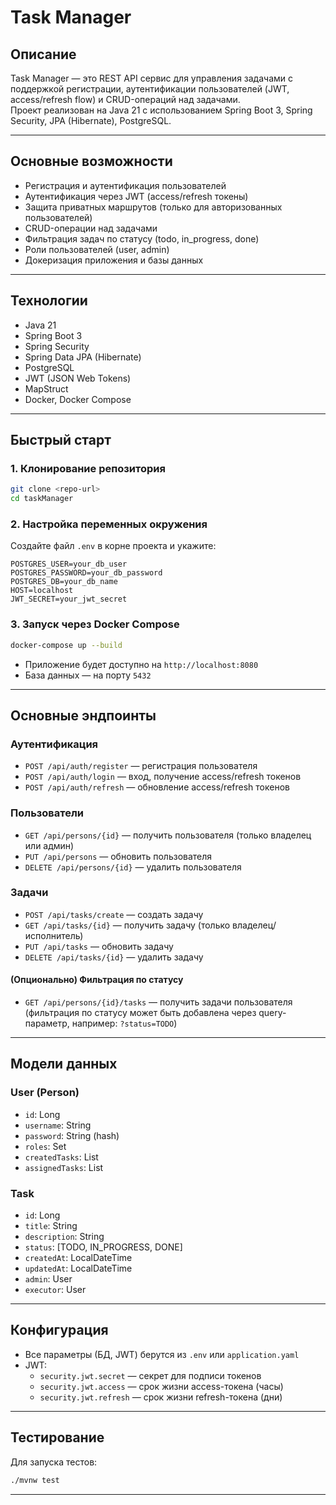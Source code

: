 # Task Manager

## Описание

Task Manager — это REST API сервис для управления задачами с поддержкой регистрации, аутентификации пользователей (JWT, access/refresh flow) и CRUD-операций над задачами.  
Проект реализован на Java 21 с использованием Spring Boot 3, Spring Security, JPA (Hibernate), PostgreSQL.

---

## Основные возможности

- Регистрация и аутентификация пользователей
- Аутентификация через JWT (access/refresh токены)
- Защита приватных маршрутов (только для авторизованных пользователей)
- CRUD-операции над задачами
- Фильтрация задач по статусу (todo, in_progress, done)
- Роли пользователей (user, admin)
- Докеризация приложения и базы данных

---

## Технологии

- Java 21
- Spring Boot 3
- Spring Security
- Spring Data JPA (Hibernate)
- PostgreSQL
- JWT (JSON Web Tokens)
- MapStruct
- Docker, Docker Compose

---

## Быстрый старт

### 1. Клонирование репозитория

```bash
git clone <repo-url>
cd taskManager
```

### 2. Настройка переменных окружения

Создайте файл `.env` в корне проекта и укажите:

```
POSTGRES_USER=your_db_user
POSTGRES_PASSWORD=your_db_password
POSTGRES_DB=your_db_name
HOST=localhost
JWT_SECRET=your_jwt_secret
```

### 3. Запуск через Docker Compose

```bash
docker-compose up --build
```

- Приложение будет доступно на `http://localhost:8080`
- База данных — на порту `5432`

---

## Основные эндпоинты

### Аутентификация

- `POST /api/auth/register` — регистрация пользователя
- `POST /api/auth/login` — вход, получение access/refresh токенов
- `POST /api/auth/refresh` — обновление access/refresh токенов

### Пользователи

- `GET /api/persons/{id}` — получить пользователя (только владелец или админ)
- `PUT /api/persons` — обновить пользователя
- `DELETE /api/persons/{id}` — удалить пользователя

### Задачи

- `POST /api/tasks/create` — создать задачу
- `GET /api/tasks/{id}` — получить задачу (только владелец/исполнитель)
- `PUT /api/tasks` — обновить задачу
- `DELETE /api/tasks/{id}` — удалить задачу

#### (Опционально) Фильтрация по статусу

- `GET /api/persons/{id}/tasks` — получить задачи пользователя  
  (фильтрация по статусу может быть добавлена через query-параметр, например: `?status=TODO`)

---

## Модели данных

### User (Person)

- `id`: Long
- `username`: String
- `password`: String (hash)
- `roles`: Set<Role>
- `createdTasks`: List<Task>
- `assignedTasks`: List<Task>

### Task

- `id`: Long
- `title`: String
- `description`: String
- `status`: [TODO, IN_PROGRESS, DONE]
- `createdAt`: LocalDateTime
- `updatedAt`: LocalDateTime
- `admin`: User
- `executor`: User

---

## Конфигурация

- Все параметры (БД, JWT) берутся из `.env` или `application.yaml`
- JWT:
  - `security.jwt.secret` — секрет для подписи токенов
  - `security.jwt.access` — срок жизни access-токена (часы)
  - `security.jwt.refresh` — срок жизни refresh-токена (дни)

---

## Тестирование

Для запуска тестов:

```bash
./mvnw test
```

---